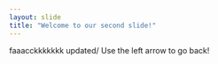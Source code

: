 ```yaml
---
layout: slide
title: "Welcome to our second slide!"
---
```

faaacckkkkkkk updated/ 
Use the left arrow to go back!

